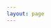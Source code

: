 ```yaml
---
layout: page
---
```


<script setup>
import AppStore from "/.vitepress/theme/layouts/appStore.vue";
import IconRectanglePro from "/img/app-icon/rectangle-pro.png";
import IconHapiGo from "/img/app-icon/hapigo.png";
import IconTuYa from "/img/app-icon/tuya.png";
import IconHyperSwitch from "/img/app-icon/hyperswitch.png";
import IconKarbinerElements from "/img/app-icon/karabiner-elements.png";
import IconMacCopier from "/img/app-icon/maccopier.png";
import IconMenuBarX from "/img/app-icon/menubarx.png";
import IconOpenEmu from "/img/app-icon/openemu.png";
import IconShottr from "/img/app-icon/shottr.png";
import IconUsbfistman from "/img/app-icon/usbfistman.png";

const pageInfo = {
  title: 'INX 应用商店',
  titleTemplate: '致力于推广各类高品质软件的在线应用商店',
};
const apps = [
  {
    name: "Rectangle Pro",
    intro: "使用键盘快捷键来移动/调整窗口大小",
    link: "https://rectangleapp.com/pro",
    icon: IconRectanglePro,
    category: "系统增强",
    updated: "2022-12-11",
    charge: "免费10天",
    chip: [
      "AppleChip"
    ],
    size: "14.7MB",
    tags: [
      "窗口调整"
    ]
  },
  {
    name: "HapiGo",
    intro: "多合一启动器，即时搜索、快速预览及直接启动",
    link: "https://hapigo.com/",
    icon: IconHapiGo,
    category: "系统增强",
    updated: "2022-12-11",
    charge: "免费+订阅",
    size: "31.8MB",
    chip: [
      "AppleChip"
    ],
    tags: [
      "启动器",
      "剪贴板",
      "翻译"
    ]
  },
  {
    name: "HyperSwitch",
    intro: "还原 Windows 窗口切换",
    link: "https://bahoom.com/hyperswitch",
    icon: IconHyperSwitch,
    category: "系统增强",
    updated: "2022-12-11",
    charge: "免费",
    size: "2.2 MB",
    chip: [
      "AppleChip"
    ],
    tags: [
      "窗口切换"
    ]
  },
  {
    name: "Karabiner Elements",
    intro: "键盘/鼠标改键工具",
    link: "https://karabiner-elements.pqrs.org/",
    icon: IconKarbinerElements,
    category: "系统增强",
    updated: "2022-12-11",
    charge: "免费",
    size: "20.7 MB",
    chip: [
      "AppleChip"
    ],
    tags: [
      "改键"
    ]
  },
  {
    name: "MacCopier",
    intro: "自动复制短信验证码到剪贴板",
    link: "https://github.com/DreamSaddle/MacCopier",
    icon: IconMacCopier,
    category: "系统增强",
    updated: "2022-12-11",
    charge: "免费开源",
    size: "20.7 MB",
    chip: [
      "AppleChip"
    ],
    tags: [
      "改键"
    ]
  },
  {
    name: "图压",
    intro: "简单易用的图片压缩软件",
    link: "https://tuya.xinxiao.tech/",
    icon: IconTuYa,
    category: "效率工具",
    updated: "2022-12-11",
    charge: "免费开源",
    size: "75.1MB",
    chip: [
      "AppleChip",
      "Windows"
    ],
    tags: [
      "图片压缩"
    ]
  },
  {
    name: "Android 文件传输",
    intro: "在 Mac 电脑和 Android 设备之间浏览和传输文件",
    link: "https://tuya.xinxiao.tech/",
    icon: IconUsbfistman,
    category: "系统增强",
    updated: "2022-12-11",
    charge: "免费",
    size: "3.7 MB",
    chip: [
      "AppleChip"
    ],
    tags: [
      "文件传输"
    ]
  },
  {
    name: "MenubarX",
    intro: "Mac 菜单栏浏览器，可以在菜单栏固定任何网页",
    link: "https://menubarx.app/",
    icon: IconMenuBarX,
    category: "效率工具",
    updated: "2022-12-11",
    charge: "免费+买断",
    size: "8 MB",
    chip: [
      "AppleChip"
    ],
    tags: [
      "浏览器",
      "菜单栏增强"
    ]
  },
  {
    name: "OpenEmu",
    intro: "多合一掌机/街机模拟器，包括但不限于 GBA/NDS/FC/PSP/……",
    link: "https://openemu.org/",
    icon: IconOpenEmu,
    category: "游戏工具",
    updated: "2022-12-11",
    charge: "免费开源",
    size: "32MB",
    chip: [
      "AppleChip"
    ],
    tags: [
      "游戏机模拟器"
    ]
  },
  {
    name: "Shottr",
    intro: "屏幕截图工具，支持取色/贴图/标注/测量/OCR/无痕打码/滚动截图……",
    link: "https://shottr.cc/",
    icon: IconShottr,
    category: "系统增强",
    updated: "2022-12-11",
    charge: "免费",
    size: "1.3MB",
    chip: [
      "AppleChip"
    ],
    tags: [
      "屏幕截图",
      "图片打码",
      "OCR"
    ]
  }
];
</script>

<AppStore :pageInfo="pageInfo" :apps="apps" />
